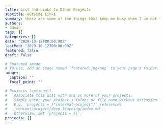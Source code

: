 ```yaml
---
title: List and Links to Other Projects
subtitle: Outside Links
summary: these are some of the things that keep me busy when I am not trying to find the error in my data analytics homework. 
authors:
- admin
tags: []
categories: []
date: "2020-10-12T00:00:00Z"
lastMod: "2020-10-12T00:00:00Z"
featured: false
draft: false

# Featured image
# To use, add an image named `featured.jpg/png` to your page's folder. 
image:
  caption: ""
  focal_point: ""

# Projects (optional).
#   Associate this post with one or more of your projects.
#   Simply enter your project's folder or file name without extension.
#   E.g. `projects = ["internal-project"]` references 
#   `content/project/deep-learning/index.md`.
#   Otherwise, set `projects = []`.
projects: []
---
```

